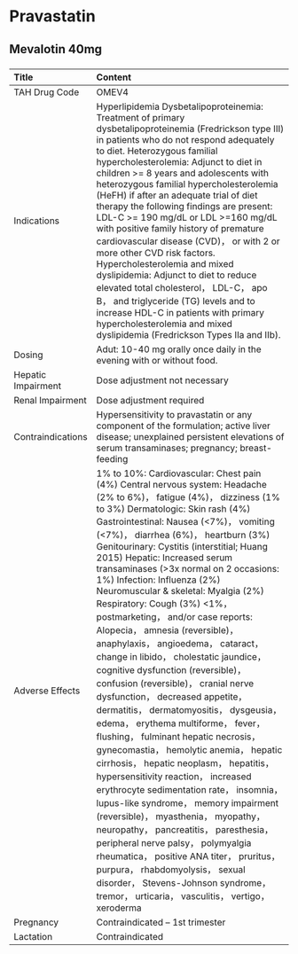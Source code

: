 # Pravastatin

## Mevalotin 40mg

##### 

| Title              | Content                                                                                                                                                                                                                                                                                                                                                                                                                                                                                                                                                                                                                                                                                                                                                                                                                                                                                                                                                                                                                                                                                                                                                                                                                                                                                                                                                                            |
|:-------------------|:-----------------------------------------------------------------------------------------------------------------------------------------------------------------------------------------------------------------------------------------------------------------------------------------------------------------------------------------------------------------------------------------------------------------------------------------------------------------------------------------------------------------------------------------------------------------------------------------------------------------------------------------------------------------------------------------------------------------------------------------------------------------------------------------------------------------------------------------------------------------------------------------------------------------------------------------------------------------------------------------------------------------------------------------------------------------------------------------------------------------------------------------------------------------------------------------------------------------------------------------------------------------------------------------------------------------------------------------------------------------------------------|
| TAH Drug Code      | OMEV4                                                                                                                                                                                                                                                                                                                                                                                                                                                                                                                                                                                                                                                                                                                                                                                                                                                                                                                                                                                                                                                                                                                                                                                                                                                                                                                                                                              |
| Indications        | Hyperlipidemia Dysbetalipoproteinemia: Treatment of primary dysbetalipoproteinemia (Fredrickson type III) in patients who do not respond adequately to diet. Heterozygous familial hypercholesterolemia: Adjunct to diet in children >= 8 years and adolescents with heterozygous familial hypercholesterolemia (HeFH) if after an adequate trial of diet therapy the following findings are present: LDL-C >= 190 mg/dL or LDL >=160 mg/dL with positive family history of premature cardiovascular disease (CVD)， or with 2 or more other CVD risk factors. Hypercholesterolemia and mixed dyslipidemia: Adjunct to diet to reduce elevated total cholesterol， LDL-C， apo B， and triglyceride (TG) levels and to increase HDL-C in patients with primary hypercholesterolemia and mixed dyslipidemia (Fredrickson Types IIa and IIb).                                                                                                                                                                                                                                                                                                                                                                                                                                                                                                                                        |
| Dosing             | Adut: 10-40 mg orally once daily in the evening with or without food.                                                                                                                                                                                                                                                                                                                                                                                                                                                                                                                                                                                                                                                                                                                                                                                                                                                                                                                                                                                                                                                                                                                                                                                                                                                                                                              |
| Hepatic Impairment | Dose adjustment not necessary                                                                                                                                                                                                                                                                                                                                                                                                                                                                                                                                                                                                                                                                                                                                                                                                                                                                                                                                                                                                                                                                                                                                                                                                                                                                                                                                                      |
| Renal Impairment   | Dose adjustment required                                                                                                                                                                                                                                                                                                                                                                                                                                                                                                                                                                                                                                                                                                                                                                                                                                                                                                                                                                                                                                                                                                                                                                                                                                                                                                                                                           |
| Contraindications  | Hypersensitivity to pravastatin or any component of the formulation; active liver disease; unexplained persistent elevations of serum transaminases; pregnancy; breast-feeding                                                                                                                                                                                                                                                                                                                                                                                                                                                                                                                                                                                                                                                                                                                                                                                                                                                                                                                                                                                                                                                                                                                                                                                                     |
| Adverse Effects    | 1% to 10%: Cardiovascular: Chest pain (4%) Central nervous system: Headache (2% to 6%)， fatigue (4%)， dizziness (1% to 3%) Dermatologic: Skin rash (4%) Gastrointestinal: Nausea (<7%)， vomiting (<7%)， diarrhea (6%)， heartburn (3%) Genitourinary: Cystitis (interstitial; Huang 2015) Hepatic: Increased serum transaminases (>3x normal on 2 occasions: 1%) Infection: Influenza (2%) Neuromuscular & skeletal: Myalgia (2%) Respiratory: Cough (3%) <1%， postmarketing， and/or case reports: Alopecia， amnesia (reversible)， anaphylaxis， angioedema， cataract， change in libido， cholestatic jaundice， cognitive dysfunction (reversible)， confusion (reversible)， cranial nerve dysfunction， decreased appetite， dermatitis， dermatomyositis， dysgeusia， edema， erythema multiforme， fever， flushing， fulminant hepatic necrosis， gynecomastia， hemolytic anemia， hepatic cirrhosis， hepatic neoplasm， hepatitis， hypersensitivity reaction， increased erythrocyte sedimentation rate， insomnia， lupus-like syndrome， memory impairment (reversible)， myasthenia， myopathy， neuropathy， pancreatitis， paresthesia， peripheral nerve palsy， polymyalgia rheumatica， positive ANA titer， pruritus， purpura， rhabdomyolysis， sexual disorder， Stevens-Johnson syndrome， tremor， urticaria， vasculitis， vertigo， xeroderma |
| Pregnancy          | Contraindicated – 1st trimester                                                                                                                                                                                                                                                                                                                                                                                                                                                                                                                                                                                                                                                                                                                                                                                                                                                                                                                                                                                                                                                                                                                                                                                                                                                                                                                                                    |
| Lactation          | Contraindicated                                                                                                                                                                                                                                                                                                                                                                                                                                                                                                                                                                                                                                                                                                                                                                                                                                                                                                                                                                                                                                                                                                                                                                                                                                                                                                                                                                    |

